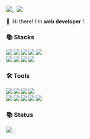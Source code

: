 <p>
  <a href="https://www.instagram.com/hyeong._.ju/" target='_blank'>
    <img src="https://img.shields.io/badge/Instagram-fc65f5?style=flat-square&logo=Instagram&logoColor=white&link=https://www.instagram.com/hyeong._.ju/"/>
  </a>&nbsp
  <a href="mailto:hybrid.simpler@gmail.com">
    <img src="https://img.shields.io/badge/Gmail-d14836?style=flat-square&logo=Gmail&logoColor=white&link=hybrid.simpler@gmail.com"/>
  </a>
</p>
<p>
  👋&nbsp; Hi there! I'm <b>web developer</b> !
</p>

<h3>📚 Stacks</h3>
<p>
  <img src="https://img.shields.io/badge/-JAVA-red"/>
  <img src="https://img.shields.io/badge/-SPRING-red"/>
  <img src="https://img.shields.io/badge/-PYTHON-brightgreen"/>
  <img src="https://img.shields.io/badge/-JAVASCRIPT-yellow"/>
  <img src="https://img.shields.io/badge/-OpenLayers-yellow"/>
  <br>
  <img src="https://img.shields.io/badge/-ORACLE-important"/>
  <img src="https://img.shields.io/badge/-MySQL-important"/>
  <img src="https://img.shields.io/badge/-PostgreSQL-important"/>
  <img src="https://img.shields.io/badge/-PostGIS-important"/>
</p>

<h3>🛠 Tools</h3>
<p>
  <img src="https://img.shields.io/badge/-InteliJ-9cf"/>
  <img src="https://img.shields.io/badge/-DataGrip-9cf"/>
  <img src="https://img.shields.io/badge/-Eclipse-9cf"/>
  <img src="https://img.shields.io/badge/-VS Code-9cf"/>
  <br>
  <img src="https://img.shields.io/badge/-Git-yellowgreen"/>
  <img src="https://img.shields.io/badge/-GitHub-yellowgreen"/>
  <img src="https://img.shields.io/badge/-Subversion-yellowgreen"/>
  <img src="https://img.shields.io/badge/-Postman-gray"/>
  <img src="https://img.shields.io/badge/-Notion-gray"/>
</p>
<div>

<h3>📚 Status</h3>
<div>
  <img class="img" src="https://github-readme-stats.vercel.app/api/top-langs/?username=hyeongjukim&layout=compact&theme=material-palenight&langs_count=8">
</div>
  
